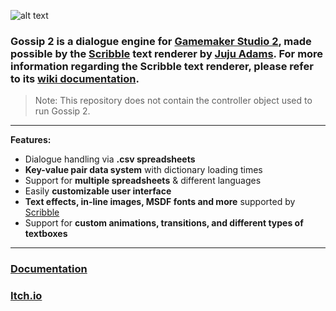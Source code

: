 ![alt text](https://i.imgur.com/OM8HnLn.png)

### **Gossip 2** is a dialogue engine for [Gamemaker Studio 2](https://www.yoyogames.com/en/gamemaker), made possible by the [Scribble](https://github.com/JujuAdams/Scribble) text renderer by [Juju Adams](https://github.com/JujuAdams). For more information regarding the Scribble text renderer, please refer to its [wiki documentation](https://github.com/JujuAdams/Scribble/wiki/FAQ).

> Note: This repository does not contain the controller object used to run Gossip 2.

---

**Features:**
- Dialogue handling via **.csv spreadsheets**
- **Key-value pair data system** with dictionary loading times
- Support for **multiple spreadsheets** & different languages
- Easily **customizable user interface**
- **Text effects, in-line images, MSDF fonts and more** supported by [Scribble](https://github.com/JujuAdams/Scribble)
- Support for **custom animations, transitions, and different types of textboxes**

---
### [Documentation]()
### [Itch.io]()

